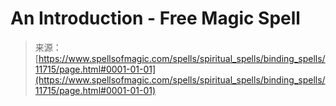 <!--yml
category: 未分类
date: 2024-06-12 18:49:07
-->

# An Introduction - Free Magic Spell

> 来源：[https://www.spellsofmagic.com/spells/spiritual_spells/binding_spells/11715/page.html#0001-01-01](https://www.spellsofmagic.com/spells/spiritual_spells/binding_spells/11715/page.html#0001-01-01)